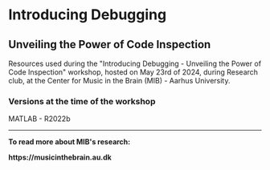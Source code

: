 # Introducing Debugging 
## Unveiling the Power of Code Inspection
Resources used during the "Introducing Debugging - Unveiling the Power of Code Inspection" workshop, hosted on May 23rd of 2024, during Research club, at the Center for Music in the Brain (MIB) - Aarhus University.

### Versions at the time of the workshop
MATLAB - R2022b

---------
<b>To read more about MIB's research:<b>
<p>https://musicinthebrain.au.dk</p>


